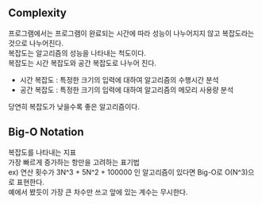 ## Complexity
프로그램에서는 프로그램이 완료되는 시간에 따라 성능이 나누어지지 않고 복잡도라는 것으로 나누어진다. <br>
복잡도는 알고리즘의 성능을 나타내는 척도이다. <br>
복잡도는 시간 복잡도와 공간 복잡도로 나누어 진다. <br>
* 시간 복잡도 : 특정한 크기의 입력에 대하여 알고리즘의 수행시간 분석
* 공간 복잡도 : 특정한 크기의 입력에 대하여 알고리즘의 메모리 사용량 분석

당연히 복잡도가 낮을수록 좋은 알고리즘이다. <br>

## Big-O Notation
복잡도를 나타내는 지표 <br>
가장 빠르게 증가하는 항만을 고려하는 표기법 <br>
ex) 연산 횟수가 3N^3 + 5N^2 + 100000 인 알고리즘이 있다면
Big-O로 O(N^3)으로 표현한다.<br>
예에서 봤듯이 가장 큰 차수만 쓰고 앞에 있는 계수는 무시한다.